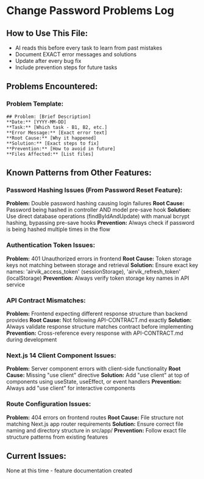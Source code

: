 # Change Password Problems Log

## How to Use This File:
- AI reads this before every task to learn from past mistakes
- Document EXACT error messages and solutions
- Update after every bug fix
- Include prevention steps for future tasks

## Problems Encountered:

### Problem Template:
```
## Problem: [Brief Description]
**Date:** [YYYY-MM-DD]
**Task:** [Which task - B1, B2, etc.]
**Error Message:** [Exact error text]
**Root Cause:** [Why it happened]
**Solution:** [Exact steps to fix]
**Prevention:** [How to avoid in future]
**Files Affected:** [List files]
```

## Known Patterns from Other Features:

### Password Hashing Issues (From Password Reset Feature):
**Problem:** Double password hashing causing login failures
**Root Cause:** Password being hashed in controller AND model pre-save hook
**Solution:** Use direct database operations (findByIdAndUpdate) with manual bcrypt hashing, bypassing pre-save hooks
**Prevention:** Always check if password is being hashed multiple times in the flow

### Authentication Token Issues:
**Problem:** 401 Unauthorized errors in frontend
**Root Cause:** Token storage keys not matching between storage and retrieval
**Solution:** Ensure exact key names: 'airvik_access_token' (sessionStorage), 'airvik_refresh_token' (localStorage)
**Prevention:** Always verify token storage key names in API service

### API Contract Mismatches:
**Problem:** Frontend expecting different response structure than backend provides
**Root Cause:** Not following API-CONTRACT.md exactly
**Solution:** Always validate response structure matches contract before implementing
**Prevention:** Cross-reference every response with API-CONTRACT.md during development

### Next.js 14 Client Component Issues:
**Problem:** Server component errors with client-side functionality
**Root Cause:** Missing "use client" directive
**Solution:** Add "use client" at top of components using useState, useEffect, or event handlers
**Prevention:** Always add "use client" for interactive components

### Route Configuration Issues:
**Problem:** 404 errors on frontend routes
**Root Cause:** File structure not matching Next.js app router requirements
**Solution:** Ensure correct file naming and directory structure in src/app/
**Prevention:** Follow exact file structure patterns from existing features

## Current Issues:
<!-- AI will update this section as problems are encountered and resolved -->
None at this time - feature documentation created